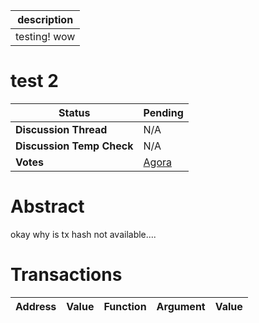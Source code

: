 | description  |
| ------------ |
| testing! wow |

# test 2


  | **Status**            | Pending                                                                                                                                      |
  | --------------------- | ------------------------------------------------------------------------------------------------------------------------------------------- |
  | **Discussion Thread** |  N/A                                                                                              |
  | **Discussion Temp Check** |  N/A                                                                                              |
  | **Votes**             | [Agora](https://agora.ensdao.org/proposals/2)                                                                                                                                     |
  

# Abstract 
 okay why is tx hash not available....

# Transactions 
 | Address | Value | Function | Argument | Value |
| ------- | ----- | -------- | -------- | ----- |







